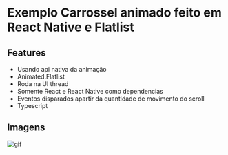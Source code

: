 # Exemplo Carrossel animado feito em React Native e Flatlist

## Features
- Usando api nativa da animação
- Animated.Flatlist
- Roda na UI thread
- Somente React e React Native como dependencias
- Eventos disparados apartir da quantidade de movimento do scroll
- Typescript

## Imagens
![gif](https://i.imgur.com/Vs4hDM5.gif)
